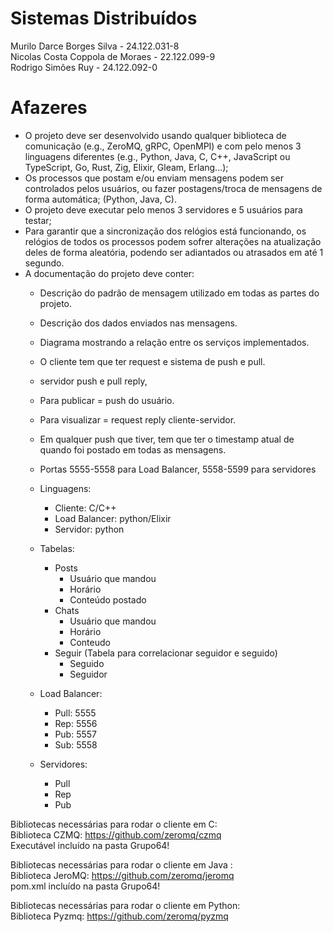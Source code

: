 # Sistemas Distribuídos
Murilo Darce Borges Silva - 24.122.031-8  
Nicolas Costa Coppola de Moraes - 22.122.099-9  
Rodrigo Simões Ruy - 24.122.092-0  

# Afazeres
* O projeto deve ser desenvolvido usando qualquer biblioteca de comunicação (e.g., ZeroMQ, gRPC, OpenMPI) e com pelo menos 3 linguagens diferentes (e.g., Python, Java, C, C++, JavaScript ou TypeScript, Go, Rust, Zig, Elixir, Gleam, Erlang...);
* Os processos que postam e/ou enviam mensagens podem ser controlados pelos usuários, ou fazer postagens/troca de mensagens de forma automática; (Python, Java, C).
* O projeto deve executar pelo menos 3 servidores e 5 usuários para testar;
* Para garantir que a sincronização dos relógios está funcionando, os relógios de todos os processos podem sofrer alterações na atualização deles de forma aleatória, podendo ser adiantados ou atrasados em até 1 segundo.
* A documentação do projeto deve conter:
  * Descrição do padrão de mensagem utilizado em todas as partes do projeto.
  * Descrição dos dados enviados nas mensagens.
  * Diagrama mostrando a relação entre os serviços implementados.
 
  * O cliente tem que ter request e sistema de push e pull.
  * servidor push e pull reply,
 
  * Para publicar = push do usuário.
  * Para visualizar = request reply cliente-servidor.
  * Em qualquer push que tiver, tem que ter o timestamp atual de quando foi postado em todas as mensagens.
  * Portas 5555-5558 para Load Balancer, 5558-5599 para servidores
  
  * Linguagens:
    * Cliente: C/C++
    * Load Balancer: python/Elixir
    * Servidor: python

  * Tabelas:
    * Posts
      * Usuário que mandou
      * Horário 
      * Conteúdo postado
    * Chats
      * Usuário que mandou
      * Horário
      * Conteudo
    * Seguir (Tabela para correlacionar seguidor e seguido)
      * Seguido
      * Seguidor

  * Load Balancer:
    * Pull: 5555
    * Rep: 5556
    * Pub: 5557
    * Sub: 5558

  * Servidores:
    * Pull
    * Rep
    * Pub
    
 
  
Bibliotecas necessárias para rodar o cliente em C:  
Biblioteca CZMQ: https://github.com/zeromq/czmq   
Executável incluído na pasta Grupo64!

Bibliotecas necessárias para rodar o cliente em Java :  
Biblioteca JeroMQ: https://github.com/zeromq/jeromq  
pom.xml incluído na pasta Grupo64!  

Bibliotecas necessárias para rodar o cliente em Python:  
Biblioteca Pyzmq: https://github.com/zeromq/pyzmq  
